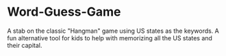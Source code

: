 # Word-Guess-Game
A stab on the classic "Hangman" game using US states as the keywords. A fun alternative tool for kids to help with memorizing all the US states and their capital.
